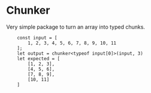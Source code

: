 # Chunker
Very simple package to turn an array into typed chunks.

```
    const input = [
        1, 2, 3, 4, 5, 6, 7, 8, 9, 10, 11
    ];
    let output = chunker<typeof input[0]>(input, 3)
    let expected = [
        [1, 2, 3],
        [4, 5, 6],
        [7, 8, 9],
        [10, 11]
    ]
```

